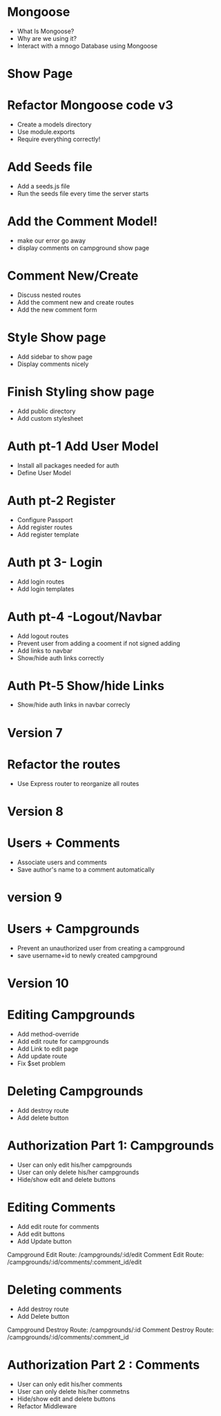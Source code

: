 # Mongoose 
* What Is Mongoose?
* Why are we using it?
* Interact with a mnogo Database using Mongoose

# Show Page

# Refactor Mongoose code v3
* Create a models directory 
* Use module.exports
* Require everything correctly!

# Add Seeds file 
* Add a seeds.js file
* Run the seeds file every time the server starts

# Add the Comment Model!
* make our error go away
* display comments on campground show page

# Comment New/Create
* Discuss nested routes
* Add the comment new and create routes
* Add the new comment form

# Style Show page
* Add sidebar to show page
* Display comments nicely

# Finish Styling show page
* Add public directory
* Add custom stylesheet

# Auth pt-1 Add User Model
* Install all packages needed for auth
* Define User Model

# Auth pt-2 Register
* Configure Passport
* Add register routes
* Add register template

# Auth pt 3- Login
* Add login routes
* Add login templates

# Auth pt-4 -Logout/Navbar
* Add logout routes
* Prevent user from adding a cooment if not signed adding
* Add links to navbar
* Show/hide auth links correctly

# Auth Pt-5 Show/hide Links
* Show/hide auth links in navbar correcly

# Version 7
# Refactor the routes
* Use Express router to reorganize all routes

# Version 8
# Users + Comments
* Associate users and comments
* Save author's name to a comment automatically

# version 9
# Users + Campgrounds
* Prevent an unauthorized user from creating a campground
* save username+id to newly created campground

# Version 10
# Editing Campgrounds
* Add method-override
* Add edit route for campgrounds
* Add Link to edit page
* Add update route 
* Fix $set problem

# Deleting Campgrounds
* Add destroy route
* Add delete button

# Authorization Part 1: Campgrounds
* User can only edit his/her campgrounds
* User can only delete his/her campgrounds
* Hide/show edit and delete buttons

# Editing Comments
* Add edit route for comments
* Add edit buttons
* Add Update button

Campground Edit Route:  /campgrounds/:id/edit
Comment Edit Route:  /campgrounds/:id/comments/:comment_id/edit

# Deleting comments
* Add destroy route
* Add Delete button

Campground Destroy Route: /campgrounds/:id
Comment Destroy Route: /campgrounds/:id/comments/:comment_id

# Authorization Part 2 : Comments
* User can only edit his/her comments
* User can only delete his/her commetns
* Hide/show edit and delete buttons
* Refactor Middleware



